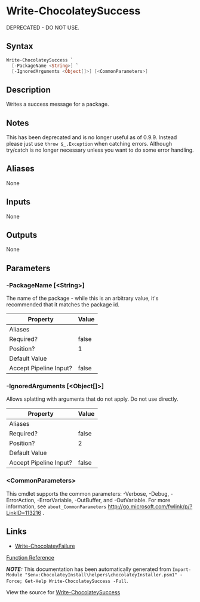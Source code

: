 ﻿---
Title: Write-ChocolateySuccess
Description: Information on Write-ChocolateySuccess function
RedirectFrom: docs/helpers-write-chocolatey-success
---

# Write-ChocolateySuccess

<!-- This documentation is automatically generated from https://github.com/chocolatey/choco/blob/stable/src/chocolatey.resources/helpers/functions/Write-ChocolateySuccess.ps1 using https://github.com/chocolatey/choco/blob/stable/GenerateDocs.ps1. Contributions are welcome at the original location(s). -->

DEPRECATED - DO NOT USE.

## Syntax

~~~powershell
Write-ChocolateySuccess `
  [-PackageName <String>] `
  [-IgnoredArguments <Object[]>] [<CommonParameters>]
~~~

## Description

Writes a success message for a package.

## Notes

This has been deprecated and is no longer useful as of 0.9.9. Instead
please just use `throw $_.Exception` when catching errors. Although
try/catch is no longer necessary unless you want to do some error
handling.

## Aliases

None

## Inputs

None

## Outputs

None

## Parameters

###  -PackageName [&lt;String&gt;]
The name of the package - while this is an arbitrary value, it's
recommended that it matches the package id.

Property               | Value
---------------------- | -----
Aliases                |
Required?              | false
Position?              | 1
Default Value          |
Accept Pipeline Input? | false

###  -IgnoredArguments [&lt;Object[]&gt;]
Allows splatting with arguments that do not apply. Do not use directly.

Property               | Value
---------------------- | -----
Aliases                |
Required?              | false
Position?              | 2
Default Value          |
Accept Pipeline Input? | false

### &lt;CommonParameters&gt;

This cmdlet supports the common parameters: -Verbose, -Debug, -ErrorAction, -ErrorVariable, -OutBuffer, and -OutVariable. For more information, see `about_CommonParameters` http://go.microsoft.com/fwlink/p/?LinkID=113216 .


## Links

 * [Write-ChocolateyFailure](./write-chocolateyfailure)


[Function Reference](./)

***NOTE:*** This documentation has been automatically generated from `Import-Module "$env:ChocolateyInstall\helpers\chocolateyInstaller.psm1" -Force; Get-Help Write-ChocolateySuccess -Full`.

View the source for [Write-ChocolateySuccess](https://github.com/chocolatey/choco/blob/stable/src/chocolatey.resources/helpers/functions/Write-ChocolateySuccess.ps1)
